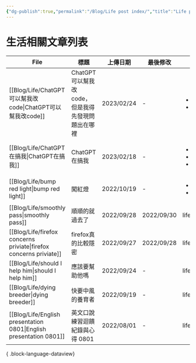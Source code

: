 ```yaml
---
{"dg-publish":true,"permalink":"/Blog/Life post index/","title":"Life post index","tags":["blog"],"created":"2023-02-17","updated":""}
---
```



# 生活相關文章列表

| File                                                                  | 標題                             | 上傳日期       | 最後修改       | 類別                                                   |
| --------------------------------------------------------------------- | ------------------------------ | ---------- | ---------- | ---------------------------------------------------- |
| [[Blog/Life/ChatGPT可以幫我改code\|ChatGPT可以幫我改code]]                   | ChatGPT可以幫我改code，但是我得先發現問題出在哪裡 | 2023/02/24 | \-         | <ul><li>blog</li><li>life</li></ul>                  |
| [[Blog/Life/ChatGPT在搞我\|ChatGPT在搞我]]                               | ChatGPT在搞我                     | 2023/02/18 | \-         | <ul><li>blog</li><li>research</li><li>life</li></ul> |
| [[Blog/Life/bump red light\|bump red light]]                       | 闖紅燈                            | 2022/10/19 | \-         | <ul><li>blog</li><li>life</li></ul>                  |
| [[Blog/Life/smoothly pass\|smoothly pass]]                         | 順順的就過去了                        | 2022/09/28 | 2022/09/30 | life                                                 |
| [[Blog/Life/firefox concerns priviate\|firefox concerns priviate]] | firefox真的比較隱密                  | 2022/09/27 | 2022/09/28 | life                                                 |
| [[Blog/Life/should I help him\|should I help him]]                 | 應該要幫助他嗎                        | 2022/09/24 | \-         | life                                                 |
| [[Blog/Life/dying breeder\|dying breeder]]                         | 快要中風的養育者                       | 2022/09/19 | \-         | life                                                 |
| [[Blog/Life/English presentation 0801\|English presentation 0801]] | 英文口說練習迴饋紀錄與心得 0801             | 2022/08/01 | \-         | life                                                 |

{ .block-language-dataview}